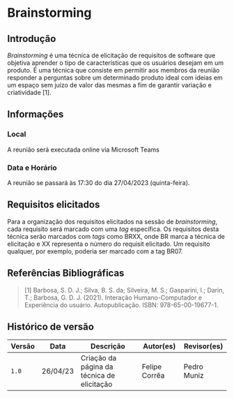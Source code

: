# Brainstorming

## Introdução

_Brainstorming_ é uma técnica de elicitação de requisitos de software que objetiva aprender o tipo de características que os usuários desejam em um produto. É uma técnica que consiste em permitir aos membros da reunião responder a perguntas sobre um determinado produto ideal com ideias em um espaço sem juízo de valor das mesmas a fim de garantir variação e criatividade [1].

## Informações

### Local

A reunião será executada online via Microsoft Teams

### Data e Horário

A reunião se passará às 17:30 do dia 27/04/2023 (quinta-feira). 

## Requisitos elicitados

Para a organização dos requisitos elicitados na sessão de _brainstorming_, cada requisito será marcado com uma _tag_ específica. Os requisitos desta técnica serão marcados com _tags_ como BRXX,
onde BR marca a técnica de elicitação e XX representa o número do requisit elicitado. Um requisito qualquer, por exemplo, poderia ser marcado com a tag BR07.

## Referências Bibliográficas

> [1] Barbosa, S. D. J.; Silva, B. S. da; Silveira, M. S.; Gasparini, I.; Darin, T.; Barbosa, G. D. J. (2021). Interação Humano-Computador e Experiência do usuário. Autopublicação. ISBN: 978-65-00-19677-1.

## Histórico de versão
 
 |  Versão  |   Data   |                      Descrição                      |    Autor(es)   |  Revisor(es)  |
| -------- | -------- | --------------------------------------------------- | -------------- | ------------- |
|  `1.0`   | 26/04/23 | Criação da página da técnica de elicitação | Felipe Corrêa       | Pedro Muniz  |

